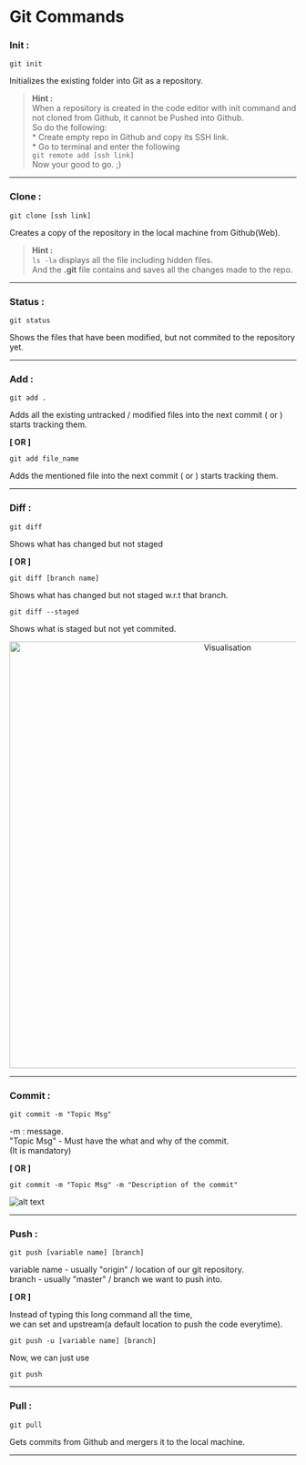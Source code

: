 # **Git Commands**



### **Init :**

```
git init
```
Initializes the existing folder into Git as a repository.

>   __Hint :__    
    When a repository is created in the code editor with init command and not cloned from Github, it cannot be Pushed into Github.  
    So do the following:  
    *  Create empty repo in Github and copy its SSH link.  
    * Go to terminal and enter the following  
    ```
    git remote add [ssh link]
    ```  
    Now your good to go. ;)
___
### **Clone :**   

```
git clone [ssh link]
```
Creates a copy of the repository in the local machine from Github(Web).  

>   __Hint :__    
    `ls -la` displays all the file including hidden files.  
    And the **.git** file contains and saves all the
    changes made to the repo.

---

### **Status :**  

```
git status 
```
Shows the files that have been modified, but not commited to the repository yet.  

___


### **Add :**  

```
git add .
```  
Adds all the existing untracked / modified files into the next commit ( or ) starts tracking them.  


**[ OR ]**

```
git add file_name
```
Adds the mentioned file into the next commit ( or ) starts tracking them.

____


### **Diff :** 

```
git diff
```
Shows what has changed but not staged

**[ OR ]**

```
git diff [branch name]
```
Shows what has changed but not staged w.r.t that branch.

```
git diff --staged
```
Shows what is staged but not yet commited.
<p align="center">
<img src="https://cdn.crunchify.com/wp-content/uploads/2013/08/Github-Stage-Option-on-File-Crunchify-Tips.png" width="750" title="Visualisation">
</p>

___

### **Commit :**

```
git commit -m "Topic Msg"
```
-m : message.  
"Topic Msg" - Must have the what and why of the commit.  
(It is mandatory)

**[ OR ]**

```
git commit -m "Topic Msg" -m "Description of the commit"
```

![alt text](https://docs.github.com/assets/images/help/repository/first-commit.png "Visualisation")

___
### **Push :**

```
git push [variable name] [branch]
```
variable name - usually "origin" / location of our git repository.  
branch - usually "master" / branch we want to push into.

**[ OR ]**

Instead of typing this long command all the time,  
we can set and upstream(a default location to push the code everytime).

```
git push -u [variable name] [branch]
```

Now, we can just use 

```
git push
```
___

### **Pull :**

```
git pull
```
Gets commits from Github and mergers it to the local machine.
___
